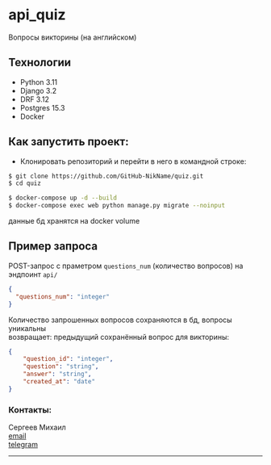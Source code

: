 
# api_quiz
Вопросы викторины (на английском)

## Технологии
- Python 3.11
- Django 3.2
- DRF 3.12
- Postgres 15.3
- Docker


## Как запустить проект:
- Клонировать репозиторий и перейти в него в командной строке:
```bash
$ git clone https://github.com/GitHub-NikName/quiz.git
$ cd quiz
```

```bash
$ docker-compose up -d --build
$ docker-compose exec web python manage.py migrate --noinput
````
данные бд хранятся на docker volume

## Пример запроса

POST-запрос с праметром `questions_num` (количество вопросов) на эндпоинт `api/`

```json
{
  "questions_num": "integer"
}
```
Количество запрошенных вопросов сохраняются в бд, вопросы уникальны  
возвращает: предыдущий сохранённый вопрос для викторины:

```json
{
    "question_id": "integer",
    "question": "string",
    "answer": "string",
    "created_at": "date"
}
```


### Контакты:

Сергеев Михаил  
[email](server-15@yandex.ru)  
[telegram](https://t.me/sergeev_mikhail)  
- - - - - - - - - - - - - - - - - - - - - - - - - - - - - - - - - - - - - - -
